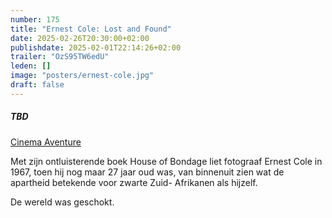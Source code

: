 ```yaml
---
number: 175
title: "Ernest Cole: Lost and Found"
date: 2025-02-26T20:30:00+02:00
publishdate: 2025-02-01T22:14:26+02:00
trailer: "OzS95TW6edU"
leden: []
image: "posters/ernest-cole.jpg"
draft: false
---
```


##### TBD

[Cinema Aventure](https://cinema-aventure.be/catalogue/movie/?A67F7A6D-31FB-61C8-CA41-EC75FAEB56F7)

Met zijn ontluisterende boek House of Bondage liet fotograaf Ernest Cole in 1967,
toen hij nog maar 27 jaar oud was, van binnenuit zien wat de apartheid betekende
voor zwarte Zuid- Afrikanen als hijzelf. 
<!--more-->
De wereld was geschokt.
